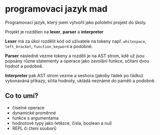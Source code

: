 # programovaci jazyk mad

Programovací jazyk, který jsem vytvořil jako pololetní projekt do školy. 

Projekt je rozdělen na **lexer**, **parser** a **interpreter**

**Lexer** má za úkol rozdělit kód od uživatele na tokeny např. `whitespace`, `left_bracket`, `function_keyword` a podobně.

**Parser** následně vezme tokeny a rozdělí je na AST strom, kdě už jsou popsány různe statementy a operace jako zavoláni funkce, sčítaní dvou hodnot a podobně.

**Interpreter** pak AST strom vezme a seshora (jakoby řádek po řádku) vykonaváná příkazy, sčíta hodnoty, ukládá neznámé do paměti a podobně. 

## Co to umí?
- číselné operace
- dynamické proměnné
- funkce s argumentama
- hodnotové typy jako řetězce, čísla, boolean a null
- REPL či čtení souborů
